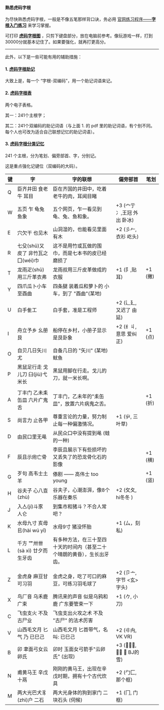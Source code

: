 #### 熟悉虎码字根

为尽快熟悉虎码字根，一般是不像五笔那样背口诀，务必用 [官网练习程序——**字根入门练习**](https://tiger-code.com/practice) 来学习掌握。

可打印 [**虎码字根图**](https://github.com/impishian/input_method/blob/main/%E8%99%8E%E7%A0%81/%E8%99%8E%E7%A0%81%E5%AD%97%E6%A0%B9%E5%9B%BE.jpg) ，只剪下键盘部分，放在电脑前参考。像玩游戏一样，打到30000分就基本记住了。如果要强化，就再打更高分。

----

此外，以下是一些可能有用的辅助措施：

#### 1. [虎码字根助记](https://github.com/impishian/input_method/blob/main/%E8%99%8E%E7%A0%81/%E8%99%8E%E7%A0%81%E5%AD%97%E6%A0%B9%E5%8A%A9%E8%AE%B0.pdf)

大致上是，每一个 “字根-双编码”，用一个助记词语来记。

#### 2. [虎码字根表](https://github.com/impishian/input_method/blob/main/%E8%99%8E%E7%A0%81/%E8%99%8E%E7%A0%81%E5%AD%97%E6%A0%B9%E8%A1%A8.pdf)

两个电子表格。 

其一：241个主根字；

其二：241个双编码的助记词语（与上面 1. 的 pdf 里的助记词语，有个别不同。 每个人也可改为适合自己联想记忆的助记词语）。

#### 3. [虎码字根分类记忆](https://github.com/impishian/input_method/blob/main/%E8%99%8E%E7%A0%81/%E8%99%8E%E7%A0%81%E5%AD%97%E6%A0%B9%E5%88%86%E7%B1%BB%E8%AE%B0%E5%BF%86.pdf)

241 个主根，分为笔划、偏旁部首、字，分别记。

这是重点强化记键位（双编码的大码）。

|  键   | 字 | 字的联想 | 偏旁部首 | 笔划 |
|-------|----------|--------|--------|--------|
| Q | 臣齐井田 食老牛 耳目   |  臣在齐国的井田中，吃着老牛的肉，耳闻目睹  |        |
| W | 五页 乍 龟兔鱼象       |  五个网页，乍一看见到龟、兔、鱼和象。   |+3 (宀亍冫,王冠 外出 卧冰) |
| E | 穴欠干 也见木         |  山洞湿的，也能看见里面有木      | +2 (彡𠂉,衣衫 屹头)|
| R | 七殳(shū)又皮了 非竹瓦之囗(wéi)巾 | 这不是用竹或瓦做的围巾，而是七本书的皮已经磨损了 |
| T | 龙雨疋(shū) 用三斤革衣弗  |  龙雨叔用三斤皮革做成的衣服    | +1 (阝,贴耳)    |    +1 (撇)
| Y | 四爪瓜卜小车 至酉曲 | 四条腿 装着瓜和萝卜的 小车，到了 "酉曲"(某地) |
| U | 白手隹工          | 白手套，准是工程师           |+2 (辶廴,又迟了 由延) |
| I | 舟立予乡 幺册 艮   | 船停在乡村，小册子显示是艮卦象    |+2 (纟丩, 意思 爱纠正)     |   +1 (点)
| O | 自贝几日矢川尤   | 自备几日的 "矢川" (某地) 鱿鱼 |
| P | 黑鼠足行走 戈儿刀 臼(jiù)弋米长 | 黑鼠用脚在行走。戈儿的刀，就一米长啊。  |
| |  | |
| A | 丁丰门 乙未耒缶皿 六片疒鬼舌  | 丁丰门，乙未年的"耒缶皿"，放置六片病鬼之舌。  |        |  +1 (折)
| S | 尚言力 止各甲       |  尊重言论的力量，努力制止每一种偏激情况。   | +1 (屮, 三叶草) |
| D | 由民口里无黾 | 从民众口中没有提到黾 (蛙的一种) |
| F | 辰且示㡀亡骨     |  李辰且展示下有些损坏的又丢失了的恐龙骨化石的影像   |        |   +1 (横)
| G | 歹句 高韦士土羊   | 傣剧 —— 高伟士 too young        |        |  +1 (竖)
| H | 谷夫子 心八壴(zhù)   |  谷夫子，心潮澎湃，像8个乐器在奏乐     | +2 (攵夂, hi冬冬 ) |
| J | 入亼(jí)斗豕 人仑 | 到集市和猪斗？不合人常吧？  |
| K | 水母九寸 亥毋㠯(hài wú yǐ)   |  水母9寸 猪没怀胎 | +1 (厶，刻私) |
| L | 千方 艹卅卌(sà xì) 廿夕而生牙齿 | 有多种方法，在三十至四十天的时间内（甚至二十个晴朗的黄昏），生长出牙齿。  |
| |  |   |
| Z | 金虎身 麻豆甘 可习羽   |  金虎之身，吃了可口的麻豆，可练习羽毛球了    | +2 (卩亠, 字节 <玄>字头) |
| X | 鸟厂音 乌禾鹿 广束    |  腾讯来的声音 似是乌鸦和鹿 广东要管束一下   | +1 (𠂊, 小刀) |
| C | 飞虫支火 不及 古尸业 |  飞虫支出火攻之术 不及 "古尸" 的法术厉害  |
| V | 山西毛文月 匕气 乃 已巳己  |  山西毛文月 匕首带气，名叫: 已巳己  | +2 (㐄禸, VK VR) |
| B | 卯 聿面弓女云卵氏  |   卯时 玉面女弓箭手"云卵氏" (出现) | +3 (𠂎乂𫜹, 背框 毙 BJ的雪) |
| N | 甫黄马王 辛戊十鬲  |  刚刚的黄马王，出现在辛戊时期，拥有十个古代炊具 | +2 (勹匚, 那个框) |
| M | 两大光巴犬豸(zhì)户 二石   |  两大光身体的狗到家门 二块石头 (伺候)   | +1 (冂, 门框) |
